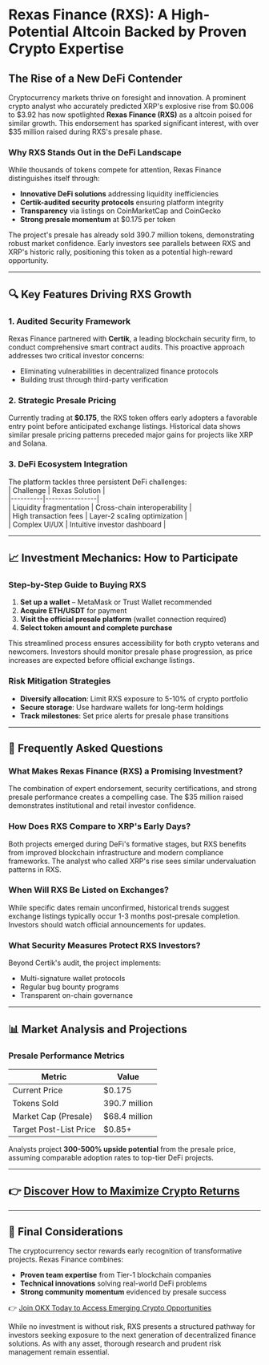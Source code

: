 # Rexas Finance (RXS): A High-Potential Altcoin Backed by Proven Crypto Expertise  

## The Rise of a New DeFi Contender  

Cryptocurrency markets thrive on foresight and innovation. A prominent crypto analyst who accurately predicted XRP's explosive rise from $0.006 to $3.92 has now spotlighted **Rexas Finance (RXS)** as a altcoin poised for similar growth. This endorsement has sparked significant interest, with over $35 million raised during RXS's presale phase.  

### Why RXS Stands Out in the DeFi Landscape  

While thousands of tokens compete for attention, Rexas Finance distinguishes itself through:  
- **Innovative DeFi solutions** addressing liquidity inefficiencies  
- **Certik-audited security protocols** ensuring platform integrity  
- **Transparency** via listings on CoinMarketCap and CoinGecko  
- **Strong presale momentum** at $0.175 per token  

The project's presale has already sold 390.7 million tokens, demonstrating robust market confidence. Early investors see parallels between RXS and XRP's historic rally, positioning this token as a potential high-reward opportunity.  

---

## 🔍 Key Features Driving RXS Growth  

### 1. Audited Security Framework  
Rexas Finance partnered with **Certik**, a leading blockchain security firm, to conduct comprehensive smart contract audits. This proactive approach addresses two critical investor concerns:  
- Eliminating vulnerabilities in decentralized finance protocols  
- Building trust through third-party verification  

### 2. Strategic Presale Pricing  
Currently trading at **$0.175**, the RXS token offers early adopters a favorable entry point before anticipated exchange listings. Historical data shows similar presale pricing patterns preceded major gains for projects like XRP and Solana.  

### 3. DeFi Ecosystem Integration  
The platform tackles three persistent DeFi challenges:  
| Challenge | Rexas Solution |  
|----------|----------------|  
| Liquidity fragmentation | Cross-chain interoperability |  
| High transaction fees | Layer-2 scaling optimization |  
| Complex UI/UX | Intuitive investor dashboard |  

---

## 📈 Investment Mechanics: How to Participate  

### Step-by-Step Guide to Buying RXS  
1. **Set up a wallet** – MetaMask or Trust Wallet recommended  
2. **Acquire ETH/USDT** for payment  
3. **Visit the official presale platform** (wallet connection required)  
4. **Select token amount and complete purchase**  

This streamlined process ensures accessibility for both crypto veterans and newcomers. Investors should monitor presale phase progression, as price increases are expected before official exchange listings.  

### Risk Mitigation Strategies  
- **Diversify allocation**: Limit RXS exposure to 5-10% of crypto portfolio  
- **Secure storage**: Use hardware wallets for long-term holdings  
- **Track milestones**: Set price alerts for presale phase transitions  

---

## 🤔 Frequently Asked Questions  

### What Makes Rexas Finance (RXS) a Promising Investment?  
The combination of expert endorsement, security certifications, and strong presale performance creates a compelling case. The $35 million raised demonstrates institutional and retail investor confidence.  

### How Does RXS Compare to XRP's Early Days?  
Both projects emerged during DeFi's formative stages, but RXS benefits from improved blockchain infrastructure and modern compliance frameworks. The analyst who called XRP's rise sees similar undervaluation patterns in RXS.  

### When Will RXS Be Listed on Exchanges?  
While specific dates remain unconfirmed, historical trends suggest exchange listings typically occur 1-3 months post-presale completion. Investors should watch official announcements for updates.  

### What Security Measures Protect RXS Investors?  
Beyond Certik's audit, the project implements:  
- Multi-signature wallet protocols  
- Regular bug bounty programs  
- Transparent on-chain governance  

---

## 📊 Market Analysis and Projections  

### Presale Performance Metrics  
| Metric | Value |  
|--------|-------|  
| Current Price | $0.175 |  
| Tokens Sold | 390.7 million |  
| Market Cap (Presale) | $68.4 million |  
| Target Post-List Price | $0.85+ |  

Analysts project **300-500% upside potential** from the presale price, assuming comparable adoption rates to top-tier DeFi projects.  

---

## 👉 [Discover How to Maximize Crypto Returns](https://bit.ly/okx-bonus)  

---

## 🚀 Final Considerations  

The cryptocurrency sector rewards early recognition of transformative projects. Rexas Finance combines:  
- **Proven team expertise** from Tier-1 blockchain companies  
- **Technical innovations** solving real-world DeFi problems  
- **Strong community momentum** evidenced by presale success  

👉 [Join OKX Today to Access Emerging Crypto Opportunities](https://bit.ly/okx-bonus)  

While no investment is without risk, RXS presents a structured pathway for investors seeking exposure to the next generation of decentralized finance solutions. As with any asset, thorough research and prudent risk management remain essential.